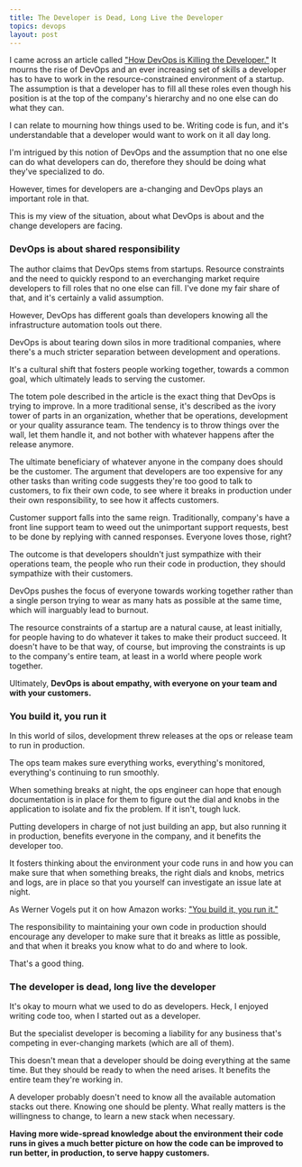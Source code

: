 ```yaml
---
title: The Developer is Dead, Long Live the Developer
topics: devops
layout: post
---
```

I came across an article called ["How DevOps is Killing the Developer."](http://jeffknupp.com/blog/2014/04/15/how-devops-is-killing-the-developer/) It mourns the rise of DevOps and an ever increasing set of skills a developer has to have to work in the resource-constrained environment of a startup. The assumption is that a developer has to fill all these roles even though his position is at the top of the company's hierarchy and no one else can do what they can.

I can relate to mourning how things used to be. Writing code is fun, and it's understandable that a developer would want to work on it all day long.

I'm intrigued by this notion of DevOps and the assumption that no one else can do what developers can do, therefore they should be doing what they've specialized to do.

However, times for developers are a-changing and DevOps plays an important role in that.

This is my view of the situation, about what DevOps is about and the change developers are facing.

### DevOps is about shared responsibility

The author claims that DevOps stems from startups. Resource constraints and the need to quickly respond to an everchanging market require developers to fill roles that no one else can fill. I've done my fair share of that, and it's certainly a valid assumption.

However, DevOps has different goals than developers knowing all the infrastructure automation tools out there.

DevOps is about tearing down silos in more traditional companies, where there's a much stricter separation between development and operations.

It's a cultural shift that fosters people working together, towards a common goal, which ultimately leads to serving the customer.

The totem pole described in the article is the exact thing that DevOps is trying to improve. In a more traditional sense, it's described as the ivory tower of parts in an organization, whether that be operations, development or your quality assurance team. The tendency is to throw things over the wall, let them handle it, and not bother with whatever happens after the release anymore.

The ultimate beneficiary of whatever anyone in the company does should be the customer. The argument that developers are too expensive for any other tasks than writing code suggests they're too good to talk to customers, to fix their own code, to see where it breaks in production under their own responsibility, to see how it affects customers.

Customer support falls into the same reign. Traditionally, company's have a front line support team to weed out the unimportant support requests, best to be done by replying with canned responses. Everyone loves those, right?

The outcome is that developers shouldn't just sympathize with their operations team, the people who run their code in production, they should sympathize with their customers.

DevOps pushes the focus of everyone towards working together rather than a single person trying to wear as many hats as possible at the same time, which will inarguably lead to burnout.

The resource constraints of a startup are a natural cause, at least initially, for people having to do whatever it takes to make their product succeed. It doesn't have to be that way, of course, but improving the constraints is up to the company's entire team, at least in a world where people work together.

Ultimately, **DevOps is about empathy, with everyone on your team and with your customers.**

### You build it, you run it

In this world of silos, development threw releases at the ops or release team to run in production.

The ops team makes sure everything works, everything's monitored, everything's continuing to run smoothly.

When something breaks at night, the ops engineer can hope that enough documentation is in place for them to figure out the dial and knobs in the application to isolate and fix the problem. If it isn't, tough luck.

Putting developers in charge of not just building an app, but also running it in production, benefits everyone in the company, and it benefits the developer too.

It fosters thinking about the environment your code runs in and how you can make sure that when something breaks, the right dials and knobs, metrics and logs, are in place so that you yourself can investigate an issue late at night.

As Werner Vogels put it on how Amazon works: ["You build it, you run it."](https://queue.acm.org/detail.cfm?id=1142065)

The responsibility to maintaining your own code in production should encourage any developer to make sure that it breaks as little as possible, and that when it breaks you know what to do and where to look.

That's a good thing.

### The developer is dead, long live the developer

It's okay to mourn what we used to do as developers. Heck, I enjoyed writing code too, when I started out as a developer.

But the specialist developer is becoming a liability for any business that's competing in ever-changing markets (which are all of them).

This doesn't mean that a developer should be doing everything at the same time. But they should be ready to when the need arises. It benefits the entire team they're working in.

A developer probably doesn't need to know all the available automation stacks out there. Knowing one should be plenty. What really matters is the willingness to change, to learn a new stack when necessary.

**Having more wide-spread knowledge about the environment their code runs in gives a much better picture on how the code can be improved to run better, in production, to serve happy customers.**
